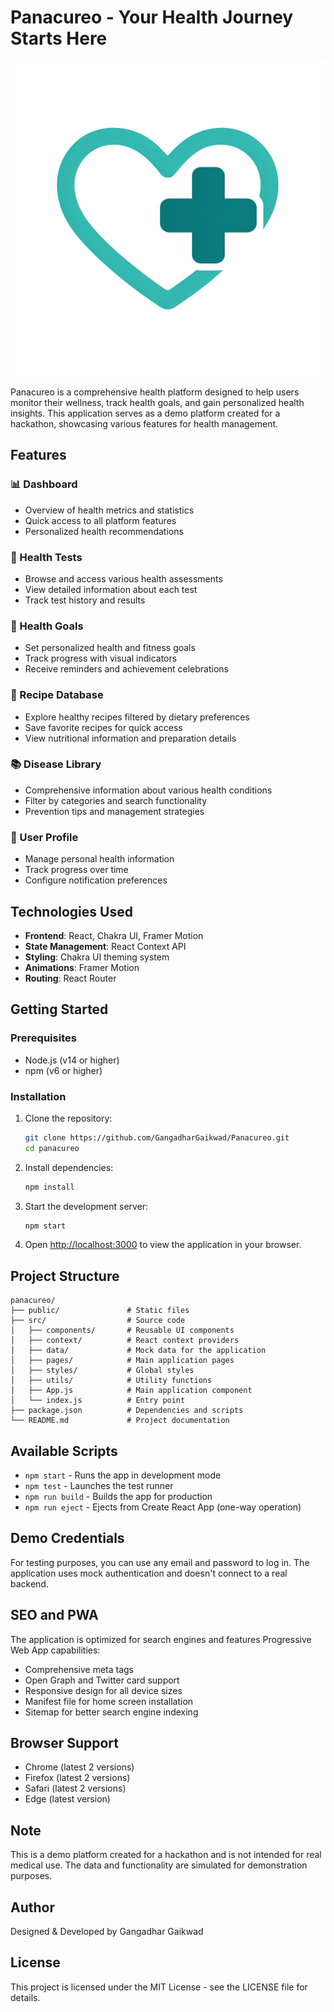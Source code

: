 # Panacureo - Your Health Journey Starts Here

![Panacureo Logo](public/logo.png)

Panacureo is a comprehensive health platform designed to help users monitor their wellness, track health goals, and gain personalized health insights. This application serves as a demo platform created for a hackathon, showcasing various features for health management.

## Features

### 📊 Dashboard
- Overview of health metrics and statistics
- Quick access to all platform features
- Personalized health recommendations

### 🔬 Health Tests
- Browse and access various health assessments
- View detailed information about each test
- Track test history and results

### 🎯 Health Goals
- Set personalized health and fitness goals
- Track progress with visual indicators
- Receive reminders and achievement celebrations

### 🍲 Recipe Database
- Explore healthy recipes filtered by dietary preferences
- Save favorite recipes for quick access
- View nutritional information and preparation details

### 📚 Disease Library
- Comprehensive information about various health conditions
- Filter by categories and search functionality
- Prevention tips and management strategies

### 👤 User Profile
- Manage personal health information
- Track progress over time
- Configure notification preferences

## Technologies Used

- **Frontend**: React, Chakra UI, Framer Motion
- **State Management**: React Context API
- **Styling**: Chakra UI theming system
- **Animations**: Framer Motion
- **Routing**: React Router

## Getting Started

### Prerequisites

- Node.js (v14 or higher)
- npm (v6 or higher)

### Installation

1. Clone the repository:
   ```bash
   git clone https://github.com/GangadharGaikwad/Panacureo.git
   cd panacureo
   ```

2. Install dependencies:
   ```bash
   npm install
   ```

3. Start the development server:
   ```bash
   npm start
   ```

4. Open [http://localhost:3000](http://localhost:3000) to view the application in your browser.

## Project Structure

```
panacureo/
├── public/               # Static files
├── src/                  # Source code
│   ├── components/       # Reusable UI components
│   ├── context/          # React context providers
│   ├── data/             # Mock data for the application
│   ├── pages/            # Main application pages
│   ├── styles/           # Global styles
│   ├── utils/            # Utility functions
│   ├── App.js            # Main application component
│   └── index.js          # Entry point
├── package.json          # Dependencies and scripts
└── README.md             # Project documentation
```

## Available Scripts

- `npm start` - Runs the app in development mode
- `npm test` - Launches the test runner
- `npm run build` - Builds the app for production
- `npm run eject` - Ejects from Create React App (one-way operation)

## Demo Credentials

For testing purposes, you can use any email and password to log in. The application uses mock authentication and doesn't connect to a real backend.

## SEO and PWA

The application is optimized for search engines and features Progressive Web App capabilities:
- Comprehensive meta tags
- Open Graph and Twitter card support
- Responsive design for all device sizes
- Manifest file for home screen installation
- Sitemap for better search engine indexing

## Browser Support

- Chrome (latest 2 versions)
- Firefox (latest 2 versions)
- Safari (latest 2 versions)
- Edge (latest version)

## Note

This is a demo platform created for a hackathon and is not intended for real medical use. The data and functionality are simulated for demonstration purposes.

## Author

Designed & Developed by Gangadhar Gaikwad

## License

This project is licensed under the MIT License - see the LICENSE file for details.

